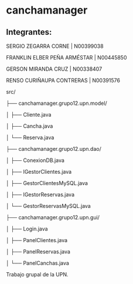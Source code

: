# canchamanager

Integrantes:
-----------

SERGIO ZEGARRA CORNE | N00399038 

FRANKLIN ELBER PEÑA ARMÉSTAR | N00445850 

GERSON MIRANDA CRUZ | N00338407 

RENSO CURIÑAUPA CONTRERAS | N00391576



src/

├── canchamanager.grupo12.upn.model/

│   ├── Cliente.java

│   ├── Cancha.java

│   └── Reserva.java

├── canchamanager.grupo12.upn.dao/

│   ├── ConexionDB.java

│   ├── IGestorClientes.java

│   ├── GestorClientesMySQL.java

│   ├── IGestorReservas.java

│   └── GestorReservasMySQL.java

├── canchamanager.grupo12.upn.gui/

│   ├── Login.java

│   ├── PanelClientes.java

│   ├── PanelReservas.java

│   └── PanelCanchas.java


Trabajo grupal de la UPN.



